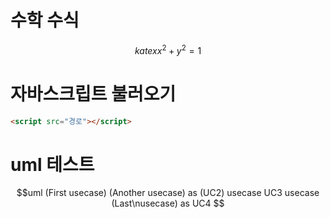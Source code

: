 # 수학 수식
$$katex
x^2 + y^2 = 1
$$

# 자바스크립트 불러오기
```html
<script src="경로"></script>
```

# uml 테스트
$$uml
(First usecase)
(Another usecase) as (UC2)
usecase UC3
usecase (Last\nusecase) as UC4
$$

